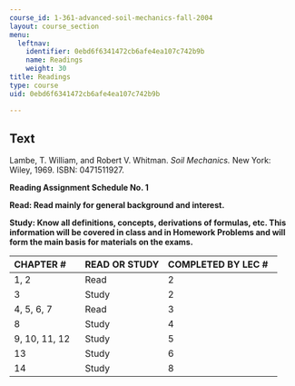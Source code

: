 ```yaml
---
course_id: 1-361-advanced-soil-mechanics-fall-2004
layout: course_section
menu:
  leftnav:
    identifier: 0ebd6f6341472cb6afe4ea107c742b9b
    name: Readings
    weight: 30
title: Readings
type: course
uid: 0ebd6f6341472cb6afe4ea107c742b9b

---
```


Text
----

Lambe, T. William, and Robert V. Whitman. _Soil Mechanics._ New York: Wiley, 1969. ISBN: 0471511927.

**Reading Assignment Schedule No. 1**

**Read: Read mainly for general background and interest.**

**Study: Know all definitions, concepts, derivations of formulas, etc. This information will be covered in class and in Homework Problems and will form the main basis for materials on the exams.**

| CHAPTER #     | READ OR STUDY | COMPLETED BY LEC #   |
| --- | --- | --- |
| 1, 2 | Read | 2 |
| 3 | Study | 2 |
| 4, 5, 6, 7 | Read | 3 |
| 8 | Study | 4 |
| 9, 10, 11, 12 | Study | 5 |
| 13 | Study | 6 |
| 14 | Study | 8